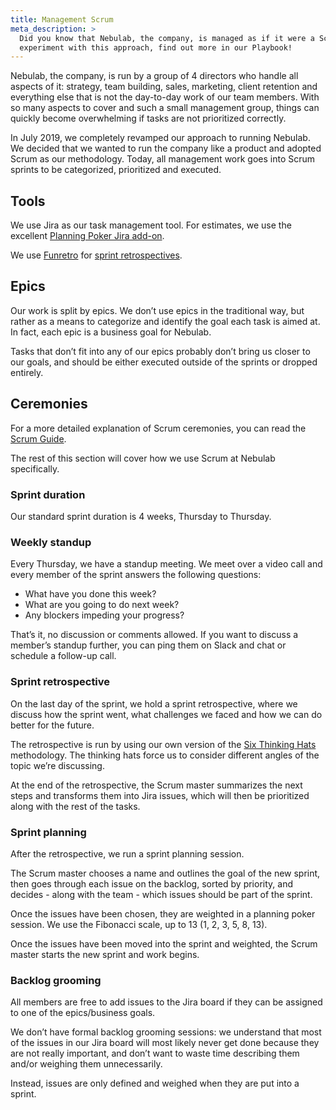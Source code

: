 ```yaml
---
title: Management Scrum
meta_description: >
  Did you know that Nebulab, the company, is managed as if it were a Scrum product? If you want to
  experiment with this approach, find out more in our Playbook!
---
```


Nebulab, the company, is run by a group of 4 directors who handle all aspects of it: strategy, team
building, sales, marketing, client retention and everything else that is not the day-to-day work of
our team members. With so many aspects to cover and such a small management group, things can
quickly become overwhelming if tasks are not prioritized correctly. 

In July 2019, we completely revamped our approach to running Nebulab. We decided that we wanted to
run the company like a product and adopted Scrum as our methodology. Today, all management work goes
into Scrum sprints to be categorized, prioritized and executed.

## Tools

We use Jira as our task management tool. For estimates, we use the excellent [Planning Poker Jira
add-on](https://marketplace.atlassian.com/apps/1212495/planning-poker?hosting=cloud&tab=overview).

We use [Funretro](https://funretro.io/) for [sprint retrospectives](#sprint-retrospective).

## Epics

Our work is split by epics. We don’t use epics in the traditional way, but rather as a means to 
categorize and identify the goal each task is aimed at. In fact, each epic is a business goal for 
Nebulab.

Tasks that don’t fit into any of our epics probably don’t bring us closer to our goals, and should 
be either executed outside of the sprints or dropped entirely.

## Ceremonies

For a more detailed explanation of Scrum ceremonies, you can read the
[Scrum Guide](https://scrumguides.org/scrum-guide.html).

The rest of this section will cover how we use Scrum at Nebulab specifically.

### Sprint duration

Our standard sprint duration is 4 weeks, Thursday to Thursday.

### Weekly standup

Every Thursday, we have a standup meeting. We meet over a video call and every member of the sprint
answers the following questions:

* What have you done this week?
* What are you going to do next week?
* Any blockers impeding your progress?

That’s it, no discussion or comments allowed. If you want to discuss a member’s standup further, you
can ping them on Slack and chat or schedule a follow-up call.

### Sprint retrospective

On the last day of the sprint, we hold a sprint retrospective, where we discuss how the sprint went,
what challenges we faced and how we can do better for the future.

The retrospective is run by using our own version of the 
[Six Thinking Hats](https://en.wikipedia.org/wiki/Six_Thinking_Hats) methodology. The thinking hats
force us to consider different angles of the topic we’re discussing.

At the end of the retrospective, the Scrum master summarizes the next steps and transforms them into
Jira issues, which will then be prioritized along with the rest of the tasks.

### Sprint planning

After the retrospective, we run a sprint planning session.

The Scrum master chooses a name and outlines the goal of the new sprint, then goes through each
issue on the backlog, sorted by priority, and decides - along with the team - which issues should be
part of the sprint.

Once the issues have been chosen, they are weighted in a planning poker session. We use the
Fibonacci scale, up to 13 (1, 2, 3, 5, 8, 13).

Once the issues have been moved into the sprint and weighted, the Scrum master starts the new sprint
and work begins.

### Backlog grooming

All members are free to add issues to the Jira board if they can be assigned to one of the
epics/business goals.

We don’t have formal backlog grooming sessions: we understand that most of the issues in our Jira
board will most likely never get done because they are not really important, and don’t want to waste
time describing them and/or weighing them unnecessarily.

Instead, issues are only defined and weighed when they are put into a sprint.
